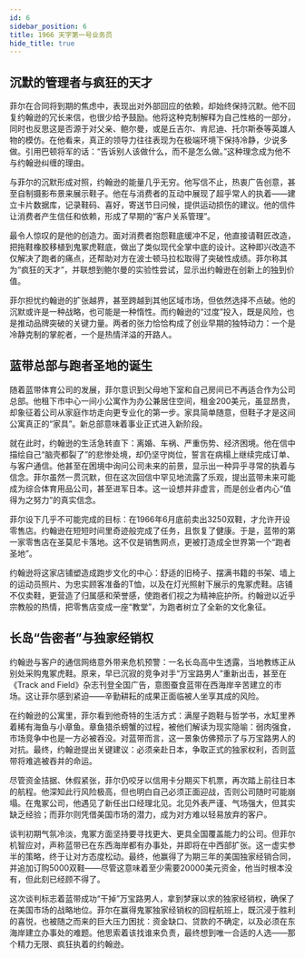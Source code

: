 ```yaml
---
id: 6
sidebar_position: 6
title: 1966 天字第一号业务员
hide_title: true
---
```


## 沉默的管理者与疯狂的天才

菲尔在合同将到期的焦虑中，表现出对外部回应的依赖，却始终保持沉默。他不回复约翰逊的冗长来信，也很少给予鼓励。他将这种克制解释为自己性格的一部分，同时也反思这是否源于对父亲、鲍尔曼，或是丘吉尔、肯尼迪、托尔斯泰等英雄人物的模仿。在他看来，真正的领导力往往表现为在极端环境下保持冷静，少说多做。引用巴顿将军的话：“告诉别人该做什么，而不是怎么做。”这种理念成为他不与约翰逊纠缠的理由。

与菲尔的沉默形成对照，约翰逊的能量几乎无穷。他写信不止，热衷广告创意，甚至自制摄影布景来展示鞋子。他在与消费者的互动中展现了超乎常人的执着——建立卡片数据库，记录鞋码、喜好，寄送节日问候，提供运动损伤的建议。他的信件让消费者产生信任和依赖，形成了早期的“客户关系管理”。

最令人惊叹的是他的创造力。面对消费者抱怨鞋底缓冲不足，他直接请鞋匠改造，把拖鞋橡胶移植到鬼冢虎鞋底，做出了类似现代全掌中底的设计。这种即兴改造不仅解决了跑者的痛点，还帮助对方在波士顿马拉松取得了突破性成绩。菲尔称其为“疯狂的天才”，并联想到鲍尔曼的实验性尝试，显示出约翰逊在创新上的独到价值。

菲尔担忧约翰逊的扩张越界，甚至跨越到其他区域市场，但依然选择不点破。他的沉默或许是一种战略，也可能是一种惰性。而约翰逊的“过度”投入，既是风险，也是推动品牌突破的关键力量。两者的张力恰恰构成了创业早期的独特动力：一个是冷静克制的掌舵者，一个是热情洋溢的开路人。

## 蓝带总部与跑者圣地的诞生

随着蓝带体育公司的发展，菲尔意识到父母地下室和自己房间已不再适合作为公司总部。他租下市中心一间小公寓作为办公兼居住空间，租金200美元，虽显昂贵，却象征着公司从家庭作坊走向更专业化的第一步。家具简单随意，但鞋子才是这间公寓真正的“家具”。新总部意味着事业正式进入新阶段。

就在此时，约翰逊的生活急转直下：离婚、车祸、严重伤势、经济困境。他在信中描绘自己“脑壳都裂了”的悲惨处境，却仍坚守岗位，誓言在病榻上继续完成订单、与客户通信。他甚至在困境中询问公司未来的前景，显示出一种异乎寻常的执着与信念。菲尔虽然一贯沉默，但在这次回信中罕见地流露了乐观，提出蓝带未来可能成为综合体育用品公司，甚至进军日本。这一设想并非虚言，而是创业者内心“值得为之努力”的真实信念。

菲尔设下几乎不可能完成的目标：在1966年6月底前卖出3250双鞋，才允许开设零售店。约翰逊在短短时间里奇迹般完成了任务，且恢复了健康。于是，蓝带的第一家零售店在圣莫尼卡落地。这不仅是销售网点，更被打造成全世界第一个“跑者圣地”。

约翰逊将这家店铺塑造成跑步文化的中心：舒适的旧椅子、摆满书籍的书架、墙上的运动员照片、为忠实顾客准备的T恤，以及在灯光照射下展示的鬼冢虎鞋。店铺不仅卖鞋，更营造了归属感和荣誉感，使跑者们视之为精神庇护所。约翰逊以近乎宗教般的热情，把零售店变成一座“教堂”，为跑者树立了全新的文化象征。

## 长岛“告密者”与独家经销权

约翰逊与客户的通信网络意外带来危机预警：一名长岛高中生透露，当地教练正从别处采购鬼冢虎鞋。原来，早已沉寂的竞争对手“万宝路男人”重新出击，甚至在《Track and Field》杂志刊登全国广告，意图蚕食蓝带在西海岸辛苦建立的市场。这让菲尔感到紧迫——辛勤耕耘的成果正面临被人坐享其成的风险。

在约翰逊的公寓里，菲尔看到他奇特的生活方式：满屋子跑鞋与哲学书，水缸里养着稀有海鱼与小章鱼。章鱼猎杀螃蟹的过程，被他们解读为现实隐喻：弱肉强食，市场竞争中也是一方必被吞没。对蓝带而言，这一景象仿佛预示了与万宝路男人的对抗。最终，约翰逊提出关键建议：必须亲赴日本，争取正式的独家权利，否则蓝带将难逃被吞并的命运。

尽管资金拮据、休假紧张，菲尔仍咬牙以信用卡分期买下机票，再次踏上前往日本的航程。他深知此行风险极高，但也明白自己必须正面迎战，否则公司随时可能崩塌。在鬼冢公司，他遇见了新任出口经理北见。北见外表严谨、气场强大，但其实缺乏经验；而菲尔则凭借美国市场的潜力，成为对方难以轻易放弃的客户。

谈判初期气氛冷淡，鬼冢方面坚持要寻找更大、更具全国覆盖能力的公司。但菲尔机智应对，声称蓝带已在东西海岸都有办事处，并即将在中西部扩张。这一虚实参半的策略，终于让对方态度松动。最终，他赢得了为期三年的美国独家经销合同，并追加订购5000双鞋——尽管这意味着至少需要20000美元资金，他当时根本没有，但此刻已经顾不得了。

这次谈判标志着蓝带成功“干掉”万宝路男人，拿到梦寐以求的独家经销权，确保了在美国市场的战略地位。菲尔在赢得鬼冢独家经销权的回程航班上，既沉浸于胜利的喜悦，也被随之而来的巨大压力困扰：资金缺口、贷款的不确定，以及必须在东海岸建立办事处的难题。他思索着该找谁来负责，最终想到唯一合适的人选——那个精力无限、疯狂执着的约翰逊。